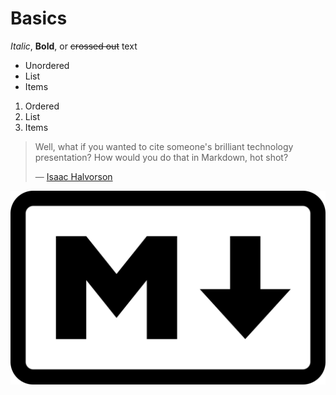 # Basics

*Italic*, **Bold**, or ~~crossed out~~ text

- Unordered
- List
- Items


1. Ordered
2. List
3. Items

> Well, what if you wanted to cite someone's brilliant technology presentation? How would you do that in Markdown, hot shot?
>
> — [Isaac Halvorson](http://hisaac.net)

![Markdown Logo](markdown-logo.png)
